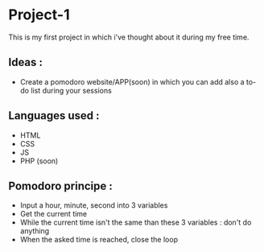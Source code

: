 # Project-1

This is my first project in which i've thought about it during my free time.

## Ideas :
- Create a pomodoro website/APP(soon) in which you can add also a to-do list during your sessions

## Languages used :
- HTML
- CSS
- JS
- PHP (soon)

## Pomodoro principe :
- Input a hour, minute, second into 3 variables
- Get the current time
- While the current time isn't the same than these 3 variables : don't do anything
- When the asked time is reached, close the loop
